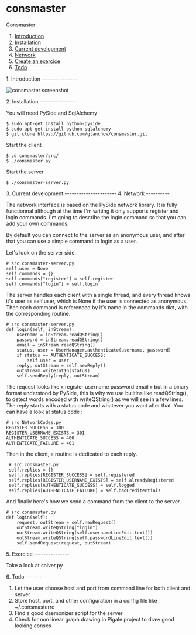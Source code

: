 consmaster
==========

Consmaster

1. [Introduction](#introduction)
2. [Installation](#installation)
3. [Current development](#development)
4. [Network](#network)
5. [Create an exercice](#exercice)
6. [Todo](#todo)


<a name="introduction"/>
1. Introduction
---------------

![consmaster screenshot](https://raw.github.com/glanchow/consmaster/master/doc/screenshot.jpg)


<a name="installation"/>
2. Installation
---------------

You will need PySide and SqlAlchemy

    $ sudo apt-get install python-pyside
    $ sudo apt-get install python-sqlalchemy
    $ git clone https://github.com/glanchow/consmaster.git

Start the client

    $ cd consmaster/src/
    $ ./consmaster.py

Start the server

    $ ./consmaster-server.py


<a name="development"/>
3. Current development
----------------------




<a name="network"/>
4. Network
----------

The network interface is based on the PySide network library.
It is fully functionnal although at the time I'm writing it only supports register and login commands.
I'm going to describe the login command so that you can add your own commands.

By default you can connect to the server as an anonymous user, and after that you can use a simple command to login as a user.

Let's look on the server side.

    # src consmaster-server.py
    self.user = None
    self.commands = {}
    self.commands["register"] = self.register
    self.commands["login"] = self.login

The server handles each client with a single thread, and every thread knows it's user as self.user, which is None if the user is connected as anonymous.
Then each command is referenced by it's name in the commands dict, with the corresponding routine.

    # src consmaster-server.py
    def login(self, inStream):
        username = inStream.readQString()
        password = inStream.readQString()
        email = inStream.readQString()
        status, user = UserManager.authenticate(username, password)
        if status == AUTHENTICATE_SUCCESS:
            self.user = user
        reply, outStream = self.newReply()
        outStream.writeInt16(status)
        self.sendReply(reply, outStream)

The request looks like « register username password email » but in a binary format understood by PySide, this is why we use builtins like readQString(), to detect words encoded with writeQString() as we will see in a few lines.
The reply starts with a status code and whatever you want after that.
You can have a look at status code :

    # src NetworkCodes.py
    REGISTER_SUCCESS = 300
    REGISTER_USERNAME_EXISTS = 301
    AUTHENTICATE_SUCCESS = 400
    AUTHENTICATE_FAILURE = 401

Then in the client, a routine is dedicated to each reply.

     # src consmaster.py
     self.replies = {}
     self.replies[REGISTER_SUCCESS] = self.registered
     self.replies[REGISTER_USERNAME_EXISTS] = self.alreadyRegistered
     self.replies[AUTHENTICATE_SUCCESS] = self.logged
     self.replies[AUTHENTICATE_FAILURE] = self.badCreditentials

And finally here's how we send a command from the client to the server.

    # src consmaster.py
    def login(self):
        request, outStream = self.newRequest()
        outStream.writeQString("login")
        outStream.writeQString(self.usernameLineEdit.text())
        outStream.writeQString(self.passwordLineEdit.text())
        self.sendRequest(request, outStream)

<a name="exercice"/>
5. Exercice
---------------

Take a look at solver.py


<a name="todo"/>
6. Todo
-------

1. Let the user choose host and port from command line for both client and server
2. Store host, port, and other configuration in a config file like ~/.consmasterrc
3. Find a good daemonizer script for the server
4. Check for non linear graph drawing in Pigale project to draw good looking conses
